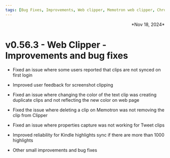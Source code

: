 ```yaml
---
tags: [Bug Fixes, Improvements, Web clipper, Memotron web clipper, Chromium]
---
```

<div align="right">*Nov 18, 2024*</div>

# v0.56.3 - Web Clipper - Improvements and bug fixes

- Fixed an issue where some users reported that clips are not synced on first login

- Improved user feedback for screenshot clipping

- Fixed an issue where changing the color of the text clip was creating duplicate clips and not reflecting the new color on web page

- Fixed the issue where deleting a clip on Memotron was not removing the clip from Clipper

- Fixed an issue where properties capture was not working for Tweet clips

- Improved reliability for Kindle highlights sync if there are more than 1000 highlights

- Other small improvements and bug fixes



